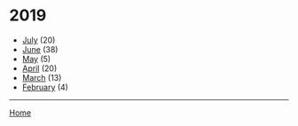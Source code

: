 # 2019

  * [July](./2019-07.md) (20)
  * [June](./2019-06.md) (38)
  * [May](./2019-05.md) (5)
  * [April](./2019-04.md) (20)
  * [March](./2019-03.md) (13)
  * [February](./2019-02.md) (4)

----

[Home](../)
